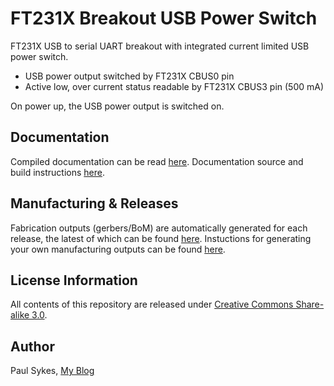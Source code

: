 FT231X Breakout USB Power Switch
=====================================
FT231X USB to serial UART breakout with integrated current limited USB power switch.

- USB power output switched by FT231X CBUS0 pin
- Active low, over current status readable by FT231X CBUS3 pin (500 mA)

On power up, the USB power output is switched on.

Documentation
-------------
Compiled documentation can be read [here](https://paulsykes.me/ft231x_breakout_usb_power_switch). Documentation source and build instructions [here](docsrc).

Manufacturing & Releases
------------------------
Fabrication outputs (gerbers/BoM) are automatically generated for each release, the latest of which can be found [here](https://github.com/paulsykes/ft231x_breakout_usb_power_switch/releases/latest). Instuctions for generating your own manufacturing outputs can be found [here](hardware/kicad/ft231x_breakout_usb_power_switch).

License Information
-------------------
All contents of this repository are released under [Creative Commons Share-alike 3.0](http://creativecommons.org/licenses/by-sa/3.0/).

Author
------
Paul Sykes, [My Blog](https://www.paulsykes.me)
